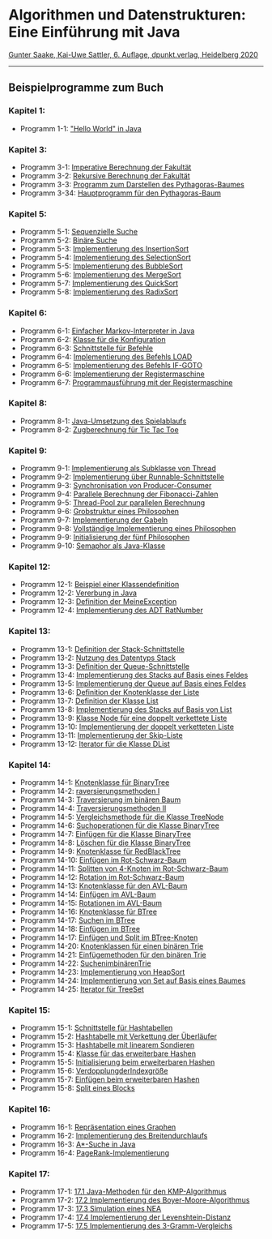 # Algorithmen und Datenstrukturen: Eine Einführung mit Java

[Gunter Saake, Kai-Uwe Sattler, 6. Auflage, dpunkt.verlag, Heidelberg 2020](https://www.dpunkt.de/buecher/13632/9783864907692-algorithmen-und-datenstrukturen.html)

---

## Beispielprogramme zum Buch

### Kapitel 1: 

* Programm 1-1: ["Hello World" in Java](ch_01/Hello.java) 

### Kapitel 3:

* Programm 3-1: [Imperative Berechnung der Fakultät](ch_03/FacImperative.java)
* Programm 3-2: [Rekursive Berechnung der Fakultät](ch_03/FacRecursive.java)
* Programm 3-3: [Programm zum Darstellen des Pythagoras-Baumes](ch_03/PythagorasTree.java)
* Programm 3-34: [Hauptprogramm für den Pythagoras-Baum](ch_03/PythagorasTreeFrame.java)

### Kapitel 5:

* Programm 5-1: [Sequenzielle Suche](ch_05/SeqSearch.java)
* Programm 5-2: [Binäre Suche](ch_05/BinSearch.java)
* Programm 5-3: [Implementierung des InsertionSort](ch_05/Sort.java#L31)
* Programm 5-4: [Implementierung des SelectionSort](ch_05/Sort.java#L49)
* Programm 5-5: [Implementierung des BubbleSort](ch_05/Sort.java#L87)
* Programm 5-6: [Implementierung des MergeSort](ch_05/Sort.java#L137)
* Programm 5-7: [Implementierung des QuickSort](ch_05/Sort.java#182)
* Programm 5-8: [Implementierung des RadixSort](ch_05/Sort.java#189)

### Kapitel 6:

* Programm 6-1: [Einfacher Markov-Interpreter in Java](ch_06/)
* Programm 6-2: [Klasse für die Konfiguration](ch_06/) 
* Programm 6-3: [Schnittstelle für Befehle](ch_06/)
* Programm 6-4: [Implementierung des Befehls LOAD](ch_06/) 
* Programm 6-5: [Implementierung des Befehls IF-GOTO](ch_06/) 
* Programm 6-6: [Implementierung der Registermaschine](ch_06/)
* Programm 6-7: [Programmausführung mit der Registermaschine](ch_06/) 

### Kapitel 8:

* Programm 8-1: [Java-Umsetzung des Spielablaufs](ch_08/TicTacToe.java#)
* Programm 8-2: [Zugberechnung für Tic Tac Toe](ch_08/TicTacToe.java#)

### Kapitel 9:

* Programm 9-1: [Implementierung als Subklasse von Thread](ch_09/Heartbeat1.java)
* Programm 9-2: [Implementierung über Runnable-Schnittstelle](ch_09/Heartbeat2.java)
* Programm 9-3: [Synchronisation von Producer-Consumer](ch_09/Producer.java)
* Programm 9-4: [Parallele Berechnung der Fibonacci-Zahlen](ch_09/Fibonacci.java)
* Programm 9-5: [Thread-Pool zur parallelen Berechnung](ch_09/FibonacciPool.java)
* Programm 9-6: [Grobstruktur eines Philosophen](ch_09/Philosopher.java#)
* Programm 9-7: [Implementierung der Gabeln](ch_09/Forks.java)
* Programm 9-8: [Vollständige Implementierung eines Philosophen](ch_09/Philosopher.java#)
* Programm 9-9: [Initialisierung der fünf Philosophen](ch_09/hilosopher.java#)
* Programm 9-10: [Semaphor als Java-Klasse](ch_09/Semaphore.java)

### Kapitel 12:

* Programm 12-1: [Beispiel einer Klassendefinition](ch12/)
* Programm 12-2: [Vererbung in Java](ch12/)
* Programm 12-3: [Definition der MeineException](ch12/)
* Programm 12-4: [Implementierung des ADT RatNumber](ch12/)

### Kapitel 13:

* Programm 13-1: [Definition der Stack-Schnittstelle](ch13/)
* Programm 13-2: [Nutzung des Datentyps Stack](ch13/)
* Programm 13-3: [Definition der Queue-Schnittstelle](ch13/)
* Programm 13-4: [Implementierung des Stacks auf Basis eines Feldes](ch13/)
* Programm 13-5: [Implementierung der Queue auf Basis eines Feldes](ch13/)
* Programm 13-6: [Definition der Knotenklasse der Liste](ch13/)
* Programm 13-7: [Definition der Klasse List](ch13/)
* Programm 13-8: [Implementierung des Stacks auf Basis von List](ch13/)
* Programm 13-9: [Klasse Node für eine doppelt verkettete Liste](ch13/)
* Programm 13-10: [Implementierung der doppelt verketteten Liste](ch13/)
* Programm 13-11: [Implementierung der Skip-Liste](ch13/)
* Programm 13-12: [Iterator für die Klasse DList](ch13/)

### Kapitel 14:

* Programm 14-1: [Knotenklasse für BinaryTree](ch14/)
* Programm 14-2: [raversierungsmethoden I](ch14/)
* Programm 14-3: [Traversierung im binären Baum](ch14/)
* Programm 14-4: [Traversierungsmethoden II](ch14/)
* Programm 14-5: [Vergleichsmethode für die Klasse TreeNode](ch14/)
* Programm 14-6: [Suchoperationen für die Klasse BinaryTree](ch14/)
* Programm 14-7: [Einfügen für die Klasse BinaryTree](ch14/)
* Programm 14-8: [Löschen für die Klasse BinaryTree](ch14/)
* Programm 14-9: [Knotenklasse für RedBlackTree](ch14/)
* Programm 14-10: [Einfügen im Rot-Schwarz-Baum](ch14/)
* Programm 14-11: [Splitten von 4-Knoten im Rot-Schwarz-Baum](ch14/)
* Programm 14-12: [Rotation im Rot-Schwarz-Baum](ch14/)
* Programm 14-13: [Knotenklasse für den AVL-Baum](ch14/)
* Programm 14-14: [Einfügen im AVL-Baum](ch14/)
* Programm 14-15: [Rotationen im AVL-Baum](ch14/)
* Programm 14-16: [Knotenklasse für BTree](ch14/)
* Programm 14-17: [Suchen im BTree](ch14/)
* Programm 14-18: [Einfügen im BTree](ch14/)
* Programm 14-17: [Einfügen und Split im BTree-Knoten](ch14/)
* Programm 14-20: [Knotenklassen für einen binären Trie](ch14/)
* Programm 14-21: [Einfügemethoden für den binären Trie](ch14/)
* Programm 14-22: [SuchenimbinärenTrie](ch14/)
* Programm 14-23: [Implementierung von HeapSort](ch14/)
* Programm 14-24: [Implementierung von Set auf Basis eines Baumes](ch14/)
* Programm 14-25: [Iterator für TreeSet](ch14/)

### Kapitel 15:

* Programm 15-1: [Schnittstelle für Hashtabellen](ch15/)
* Programm 15-2: [Hashtabelle mit Verkettung der Überläufer](ch15/)
* Programm 15-3: [Hashtabelle mit linearem Sondieren](ch15/)
* Programm 15-4: [Klasse für das erweiterbare Hashen ](ch15/)
* Programm 15-5: [Initialisierung beim erweiterbaren Hashen](ch15/)
* Programm 15-6: [VerdopplungderIndexgröße](ch15/)
* Programm 15-7: [Einfügen beim erweiterbaren Hashen](ch15/)
* Programm 15-8: [Split eines Blocks](ch15/)

### Kapitel 16:

* Programm 16-1: [Repräsentation eines Graphen](ch16/)
* Programm 16-2: [Implementierung des Breitendurchlaufs](ch16/)
* Programm 16-3: [A*-Suche in Java](ch16/)
* Programm 16-4: [PageRank-Implementierung](ch16/)

### Kapitel 17:

* Programm 17-1: [17.1 Java-Methoden für den KMP-Algorithmus](ch17/)
* Programm 17-2: [17.2 Implementierung des Boyer-Moore-Algorithmus](ch17/)
* Programm 17-3: [17.3 Simulation eines NEA](ch17/)
* Programm 17-4: [17.4 Implementierung der Levenshtein-Distanz](ch17/)
* Programm 17-5: [17.5 Implementierung des 3-Gramm-Vergleichs](ch17/)